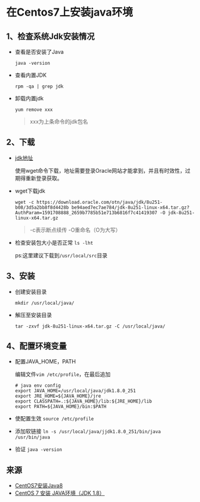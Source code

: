 # 在Centos7上安装java环境

## 1、检查系统Jdk安装情况
* 查看是否安装了Java
    
    `java -version`

* 查看内置JDK

    `rpm -qa | grep jdk`

* 卸载内置jdk
    
    `yum remove xxx` 
    > xxx为上条命令的jdk包名

## 2、下载
* [jdk地址](http://www.oracle.com/technetwork/java/javase/downloads/jdk8-downloads-2133151.html)
    
    使用wget命令下载，地址需要登录Oracle网站才能拿到，并且有时效性，过期得重新登录获取。
    
* wget下载jdk
    ```shell
    wget -c https://download.oracle.com/otn/java/jdk/8u251-b08/3d5a2bb8f8d4428b be94aed7ec7ae784/jdk-8u251-linux-x64.tar.gz?AuthParam=1591708888_2659b7785b51e713b6816f7c41419307 -O jdk-8u251-linux-x64.tar.gz
    ```
    >-c表示断点续传 -O重命名（O为大写） 

* 检查安装包大小是否正常
    `ls -lht`

    ps:这里建议下载到`/usr/local/src`目录

## 3、安装
* 创建安装目录

    `mkdir /usr/local/java/`
* 解压至安装目录

    `tar -zxvf jdk-8u251-linux-x64.tar.gz -C /usr/local/java/`

## 4、配置环境变量
* 配置JAVA_HOME，PATH

    编辑文件`vim /etc/profile`，在最后追加
    ```shell
    # java env config
    export JAVA_HOME=/usr/local/java/jdk1.8.0_251
    export JRE_HOME=${JAVA_HOME}/jre
    export CLASSPATH=.:${JAVA_HOME}/lib:${JRE_HOME}/lib
    export PATH=${JAVA_HOME}/bin:$PATH
    ```
* 使配置生效
    `source /etc/profile`

* 添加软链接
    `ln -s /usr/local/java/jjdk1.8.0_251/bin/java /usr/bin/java`        
* 验证
    `java -version`

## 来源
* [CentOS7安装Java8](https://blog.csdn.net/small_love/article/details/77394721)
* [CentOS 7 安装 JAVA环境（JDK 1.8）](https://www.cnblogs.com/stulzq/p/9286878.html)
